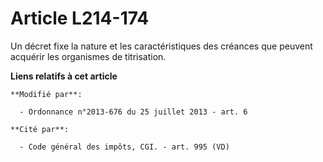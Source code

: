 # Article L214-174

Un décret fixe la nature et les caractéristiques des créances que peuvent acquérir les organismes de titrisation.

**Liens relatifs à cet article**

	**Modifié par**:

	  - Ordonnance n°2013-676 du 25 juillet 2013 - art. 6

	**Cité par**:

	  - Code général des impôts, CGI. - art. 995 (VD)
